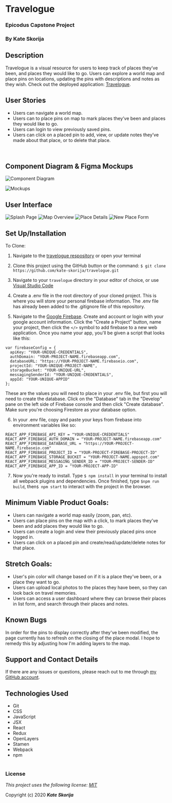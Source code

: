 # Travelogue

### Epicodus Capstone Project

### By Kate Skorija

## Description
Travelogue is a visual resource for users to keep track of places they’ve been, and places they would like to go.
Users can explore a world map and place pins on locations, updating the pins with descriptions and notes as they wish. 
Check out the deployed application: [Travelogue](https://travelogue-86d21.firebaseapp.com).
<br>

## User Stories
*  Users can navigate a world map.
*  Users can to place pins on map to mark places they’ve been and places they would like to go.
*  Users can login to view previously saved pins.
*  Users can click on a placed pin to add, view, or update notes they’ve made about that place, or to delete that place.
<br>

## Component Diagram & Figma Mockups

![Component Diagram](./public/ComponentDiagram.png)

![Mockups](./public/Mockup.png)
<br>

## User Interface

![Splash Page](./public/splash.png)
![Map Overview](./public/MapOverview.png)
![Place Details](./public/PlaceDetails.png)
![New Place Form](./public/NewPlace.png)

## Set Up/Installation

To Clone:

1.  Navigate to the [travelogue respository](https://github.com/kate-skorija/travelogue) or open your terminal

2. Clone this project using the GitHub button or the command:
`$ git clone https://github.com/kate-skorija/travelogue.git`

3. Navigate to your `travelogue` directory in your editor of choice, or use [Visual Studio Code](https://code.visualstudio.com/)

4. Create a .env file in the root directory of your cloned project. This is where you will store your personal firebase information. The .env file has already been added to the .gitignore file of this repository.

5. Navigate to the [Google Firebase](https://firebase.google.com/). Create and account or login with your google account information. Click the "Create a Project" button, name your project, then click the `</>` symbol to add firebase to a new web application. Once you name your app, you'll be given a script that looks like this: 
  ```
  var firebaseConfig = {
    apiKey: "YOUR-UNIQUE-CREDENTIALS",
    authDomain: "YOUR-PROJECT-NAME.firebaseapp.com",
    databaseURL: "https://YOUR-PROJECT-NAME.firebaseio.com",
    projectId: "YOUR-UNIQUE-PROJECT-NAME",
    storageBucket: "YOUR-UNIQUE-URL",
    messagingSenderId: "YOUR-UNIQUE-CREDENTIALS",
    appId: "YOUR-UNIQUE-APPID"
  };
  ```
  These are the values you will need to place in your .env file, but first you will need to create the database. Click on the "Database" tab in the "Develop" pane on the left side of Firebase console and then click "Create database". Make sure you're choosing Firestore as your database option.

6. In your .env file, copy and paste your keys from firebase into environment variables like so:
  ```
  REACT_APP_FIREBASE_API_KEY = "YOUR-UNIQUE-CREDENTIALS"
  REACT_APP_FIREBASE_AUTH_DOMAIN = "YOUR-PROJECT-NAME.firebaseapp.com"
  REACT_APP_FIREBASE_DATABASE_URL = "https://YOUR-PROJECT-NAME.firebaseio.com"
  REACT_APP_FIREBASE_PROJECT_ID = "YOUR-PROJECT-FIREBASE-PROJECT-ID"
  REACT_APP_FIREBASE_STORAGE_BUCKET = "YOUR-PROJECT-NAME.appspot.com"
  REACT_APP_FIREBASE_MESSAGING_SENDER_ID = "YOUR-PROJECT-SENDER-ID"
  REACT_APP_FIREBASE_APP_ID = "YOUR-PROJECT-APP-ID"
  ```

7. Now you're ready to install. Type `$ npm install` in your terminal to install all webpack plugins and dependencies. Once finished, type `$npm run build`, then`$ npm start` to interact with the project in the browser.

## Minimum Viable Product Goals:

*  Users can navigate a world map easily (zoom, pan, etc).
*  Users can place pins on the map with a click, to mark places they’ve been and add places they would like to go.
*  Users can create a login and view their previously placed pins once logged in.
*  Users can click on a placed pin and create/read/update/delete notes for that place.

## Stretch Goals:

*  User's pin color will change based on if it is a place they've been, or a place they want to go.
*  Users can upload local photos to the places they have been, so they can look back on travel memories.
*  Users can access a user dashboard where they can browse their places in list form, and search through their places and notes.

## Known Bugs

In order for the pins to display correctly after they've been modified, the page currently has to refresh on the closing of the place modal. I hope to remedy this by adjusting how I'm adding layers to the map.
<br>

## Support and Contact Details

If there are any issues or questions, please reach out to me through [my GitHub account](https://github.com/kate-skorija).
<br>

## Technologies Used

*  Git
*  CSS
*  JavaScript
*  JSX
*  React
*  Redux
*  OpenLayers 
*  Stamen 
*  Webpack
*  npm
<br><br>

### License

*This project uses the following license: [MIT](https://opensource.org/licenses/MIT)*

Copyright (c) 2020 **_Kate Skorija_** 